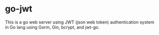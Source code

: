 # go-jwt
This is a go web server using JWT (json web token) authentication system in Go lang using Gorm, Gin, bcrypt, and jwt-go.
